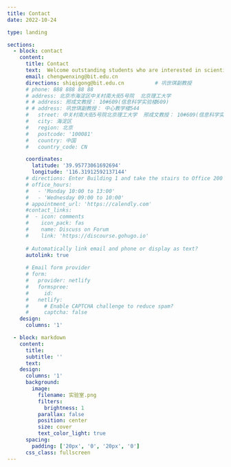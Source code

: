 ```yaml
---
title: Contact
date: 2022-10-24

type: landing

sections:
  - block: contact
    content:
      title: Contact
      text:  Welcome outstanding students who are interested in scientific research to join our laboratory!    # 欢迎有志于科研的优秀学子加入本实验室！
      email: chengwenxing@bit.edu.cn   
      directions: shiqigong@bit.edu.cn          # 巩世琪副教授
      # phone: 888 888 88 88
      # address: 北京市海淀区中关村南大街5号院  北京理工大学
      # # address: 邢成文教授： 10#609(信息科学实验楼609)
      # # address: 巩世琪副教授： 中心教学楼544
      #   street: 中关村南大街5号院北京理工大学  邢成文教授： 10#609(信息科学实验楼609)   巩世琪副教授： 中心教学楼544
      #   city: 海淀区
      #   region: 北京
      #   postcode: '100081'
      #   country: 中国
      #   country_code: CN

      coordinates:
        latitude: '39.95773061692694'
        longitude: '116.31912592137144'
      # directions: Enter Building 1 and take the stairs to Office 200 on Floor 2
      # office_hours:
      #   - 'Monday 10:00 to 13:00'
      #   - 'Wednesday 09:00 to 10:00'
      # appointment_url: 'https://calendly.com'
      #contact_links:
      #  - icon: comments
      #    icon_pack: fas
      #    name: Discuss on Forum
      #    link: 'https://discourse.gohugo.io'
    
      # Automatically link email and phone or display as text?
      autolink: true
    
      # Email form provider
      # form:
      #   provider: netlify
      #   formspree:
      #     id:
      #   netlify:
      #     # Enable CAPTCHA challenge to reduce spam?
      #     captcha: false
    design:
      columns: '1'

  - block: markdown
    content:
      title:
      subtitle: ''
      text:
    design:
      columns: '1'
      background:
        image: 
          filename: 实验室.png
          filters:
            brightness: 1
          parallax: false
          position: center
          size: cover
          text_color_light: true
      spacing:
        padding: ['20px', '0', '20px', '0']
      css_class: fullscreen
---
```

